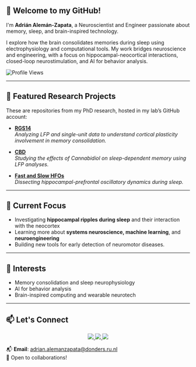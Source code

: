 ## 👋 Welcome to my GitHub!

I'm **Adrián Alemán-Zapata**, a Neuroscientist and Engineer passionate about memory, sleep, and brain-inspired technology.

I explore how the brain consolidates memories during sleep using electrophysiology and computational tools. My work bridges neuroscience and engineering, with a focus on hippocampal-neocortical interactions, closed-loop neurostimulation, and AI for behavior analysis.

![Profile Views](https://komarev.com/ghpvc/?username=Aleman-Z&color=green)

---

## 🧠 Featured Research Projects

These are repositories from my PhD research, hosted in my lab’s GitHub account:

- [**RGS14**](https://github.com/genzellab/RGS14)  
  *Analyzing LFP and single-unit data to understand cortical plasticity involvement in memory consolidation.*

- [**CBD**](https://github.com/genzellab/CBD)  
  *Studying the effects of Cannabidiol on sleep-dependent memory using LFP analyses.*

- [**Fast and Slow HFOs**](https://github.com/genzellab/Fast_and_slow_hfos)  
  *Dissecting hippocampal-prefrontal oscillatory dynamics during sleep.*

---

## 🔭 Current Focus

- Investigating **hippocampal ripples during sleep** and their interaction with the neocortex  
- Learning more about **systems neuroscience, machine learning**, and **neuroengineering**
- Building new tools for early detection of neuromotor diseases.


---

## 🧩 Interests

- Memory consolidation and sleep neurophysiology  
- AI for behavior analysis  
- Brain-inspired computing and wearable neurotech

---

## 📫 Let's Connect

<p align="center">
  <a href="https://www.linkedin.com/in/aleman-zapata/">
    <img src="https://img.shields.io/badge/LinkedIn-0077B5?style=for-the-badge&logo=linkedin&logoColor=white"/>
  </a>
  <a href="https://www.researchgate.net/profile/Adrian-Aleman-Zapata">
    <img src="https://img.shields.io/badge/ResearchGate-00CCBB?style=for-the-badge&logo=ResearchGate&logoColor=white"/>
  </a>
  <a href="https://scholar.google.com/citations?user=vBGkDD8AAAAJ&hl=en">
    <img src="https://img.shields.io/badge/Google%20Scholar-4285F4?style=for-the-badge&logo=GoogleScholar&logoColor=white"/>
  </a>
</p>

📬 **Email**: adrian.alemanzapata@donders.ru.nl  
🤝 Open to collaborations!

